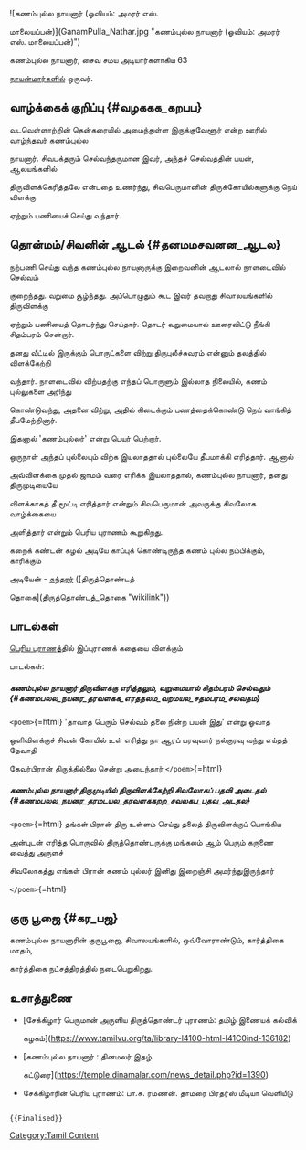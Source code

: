 ![கணம்புல்ல நாயனார் (ஓவியம்: அமரர் எஸ்.
மாலையப்பன்)](GanamPulla_Nathar.jpg "கணம்புல்ல நாயனார் (ஓவியம்: அமரர் எஸ். மாலையப்பன்)")
கணம்புல்ல நாயனார், சைவ சமய அடியார்களாகிய 63
[நாயன்மார்களில்](நாயன்மார்கள் "wikilink") ஒருவர்.

## வாழ்க்கைக் குறிப்பு {#வழககக_கறபப}

வடவெள்ளாற்றின் தென்கரையில் அமைந்துள்ள இருக்குவேளூர் என்ற ஊரில் வாழ்ந்தவர் கணம்புல்ல
நாயனார். சிவபக்தரும் செல்வந்தருமான இவர், அந்தச் செல்வத்தின் பயன், ஆலயங்களில்
திருவிளக்கெரித்தலே என்பதை உணர்ந்து, சிவபெருமானின் திருக்கோயில்களுக்கு நெய் விளக்கு
ஏற்றும் பணியைச் செய்து வந்தார்.

## தொன்மம்/சிவனின் ஆடல் {#தனமமசவனன_ஆடல}

நற்பணி செய்து வந்த கணம்புல்ல நாயனாருக்கு இறைவனின் ஆடலால் நாளடைவில் செல்வம்
குறைந்தது. வறுமை சூழ்ந்தது. அப்பொழுதும் கூட இவர் தவறாது சிவாலயங்களில் திருவிளக்கு
ஏற்றும் பணியைத் தொடர்ந்து செய்தார். தொடர் வறுமையால் ஊரைவிட்டு நீங்கி சிதம்பரம் சென்றார்.
தனது வீட்டில் இருக்கும் பொருட்களை விற்று திருபுலீச்சுவரம் என்னும் தலத்தில் விளக்கேற்றி
வந்தார். நாளடைவில் விற்பதற்கு எந்தப் பொருளும் இல்லாத நிலையில், கணம் புல்லுகளை அரிந்து
கொண்டுவந்து, அதனை விற்று, அதில் கிடைக்கும் பணத்தைக்கொண்டு நெய் வாங்கித் தீபமேற்றினார்.
இதனால் 'கணம்புல்லர்' என்று பெயர் பெற்றார்.

ஒருநாள் அந்தப் புல்லையும் விற்க இயலாததால் புல்லையே தீபமாக்கி எரித்தார். ஆனால்
அவ்விளக்கை முதல் ஜாமம் வரை எரிக்க இயலாததால், கணம்புல்ல நாயனார், தனது திருமுடியையே
விளக்காகத் தீ மூட்டி எரித்தார் என்றும் சிவபெருமான் அவருக்கு சிவலோக வாழ்க்கையை
அளித்தார் என்றும் பெரிய புராணம் கூறுகிறது.

கறைக் கண்டன் கழல் அடியே காப்புக் கொண்டிருந்த கணம் புல்ல நம்பிக்கும், காரிக்கும்
அடியேன் - [சுந்தரர்](சுந்தரமூர்த்தி_நாயனார் "wikilink") ([திருத்தொண்டத்
தொகை](திருத்தொண்டத்_தொகை "wikilink"))

## பாடல்கள்

[பெரிய புராணத](பெரிய_புராணம் "wikilink")்தில் இப்புராணக் கதையை விளக்கும்
பாடல்கள்:

##### கணம்புல்ல நாயனார் திருவிளக்கு எரித்தலும், வறுமையால் சிதம்பரம் செல்வதும் {#கணமபலல_நயனர_தரவளகக_எரததலம_வறமயல_சதமபரம_சலவதம}

`<poem>`{=html} \'தாவாத பெரும் செல்வம் தலை நின்ற பயன் இது\' என்று ஓவாத
ஒளிவிளக்குச் சிவன் கோயில் உள் எரித்து நா ஆரப் பரவுவார் நல்குரவு வந்து எய்தத் தேவாதி
தேவர்பிரான் திருத்தில்லை சென்று அடைந்தார் `</poem>`{=html}

##### கணம்புல்ல நாயனார் திருமுடியில் திருவிளக்கேற்றி சிவலோகப் பதவி அடைதல் {#கணமபலல_நயனர_தரமடயல_தரவளககறற_சவலகப_பதவ_அடதல}

`<poem>`{=html} தங்கள் பிரான் திரு உள்ளம் செய்து தலைத் திருவிளக்குப் பொங்கிய
அன்புடன் எரித்த பொருவில் திருத்தொண்டருக்கு மங்கலம் ஆம் பெரும் கருணை வைத்து அருளச்
சிவலோகத்து எங்கள் பிரான் கணம் புல்லர் இனிது இறைஞ்சி அமர்ந்துஇருந்தார்
`</poem>`{=html}

## குரு பூஜை {#கர_பஜ}

கணம்புல்ல நாயனாரின் குருபூஜை, சிவாலயங்களில், ஒவ்வோராண்டும், கார்த்திகை மாதம்,
கார்த்திகை நட்சத்திரத்தில் நடைபெறுகிறது.

## உசாத்துணை

-   [சேக்கிழார் பெருமான் அருளிய திருத்தொண்டர் புராணம்: தமிழ் இணையக் கல்விக்
    கழகம்](https://www.tamilvu.org/ta/library-l4100-html-l41C0ind-136182)
-   [கணம்புல்ல நாயனார் : தினமலர் இதழ்
    கட்டுரை](https://temple.dinamalar.com/news_detail.php?id=1390)
-   சேக்கிழாரின் பெரிய புராணம்: பா.சு. ரமணன். தாமரை பிரதர்ஸ் மீடியா வெளியீடு

```{=mediawiki}
{{Finalised}}
```
[Category:Tamil Content](Category:Tamil_Content "wikilink")
